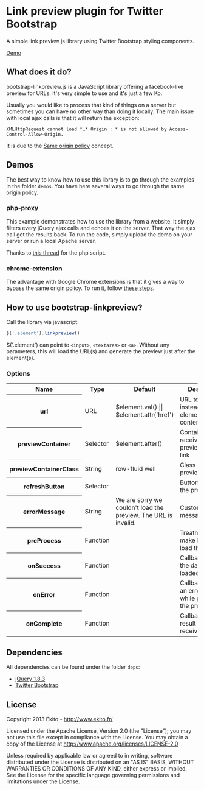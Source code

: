 # Link preview plugin for Twitter Bootstrap

A simple link preview js library using Twitter Bootstrap styling components.

[Demo](http://romainpiel.com/linkpreview/)

## What does it do?

bootstrap-linkpreview.js is a JavaScript library offering a facebook-like preview for URLs. It's very simple to use and it's just a few Ko.

Usually you would like to process that kind of things on a server but sometimes you can have no other way than doing it locally. The main issue with local ajax calls is that it will return the exception:

``
XMLHttpRequest cannot load *…* Origin : * is not allowed by Access-Control-Allow-Origin.
``

It is due to the [Same origin policy](http://en.wikipedia.org/wiki/Same_origin_policy) concept.

## Demos

The best way to know how to use this library is to go through the examples in the folder `demos`. You have here several ways to go through the same origin policy.

### php-proxy

This example demonstrates how to use the library from a website. It simply filters every jQuery ajax calls and echoes it on the server. That way the ajax call get the results back. To run the code, simply upload the demo on your server or run a local Apache server.

Thanks to [this thread](http://stackoverflow.com/a/12683591/334209) for the php script.

### chrome-extension

The advantage with Google Chrome extensions is that it gives a way to bypass the same origin policy. To run it, follow [these steps](http://developer.chrome.com/extensions/getstarted.html#unpacked).


## How to use bootstrap-linkpreview?

Call the library via javascript:

```javascript
$('.element').linkpreview()
```

$('.element') can point to `<input>`, `<textarea>` or `<a>`. Without any parameters, this will load the URL(s) and generate the preview just after the element(s).

### Options

<table>
  <tr>
    <th>Name</th>
    <th>Type</th>
    <th>Default</th>
    <th>Description</th>
  </tr>
  <tr>
    <th>url</th>
    <td>URL</td>
    <td>$element.val() || $element.attr('href')</td>
    <td>URL to use instead of the element's content</td>
  </tr>
  <tr>
    <th>previewContainer</th>
    <td>Selector</td>
    <td>$element.after()</td>
    <td>Container block receiving the preview of the link</td>
  </tr>
  <tr>
    <th>previewContainerClass</th>
    <td>String</td>
    <td>row-fluid well</td>
    <td>Class of the previewContainer</td>
  </tr>
  <tr>
    <th>refreshButton</th>
    <td>Selector</td>
    <td></td>
    <td>Button refreshing the preview</td>
  </tr>
  <tr>
    <th>errorMessage</th>
    <td>String</td>
    <td>We are sorry we couldn't load the preview. The URL is invalid.</td>
    <td>Custom error message</td>
  </tr>
  <tr>
    <th>preProcess</th>
    <td>Function</td>
    <td></td>
    <td>Treatment to make before we load the link</td>
  </tr>
  <tr>
    <th>onSuccess</th>
    <td>Function</td>
    <td></td>
    <td>Callback when the data is loaded</td>
  </tr>
  <tr>
    <th>onError</th>
    <td>Function</td>
    <td></td>
    <td>Callback when an error occurred while processing the preview</td>
  </tr>
  <tr>
    <th>onComplete</th>
    <td>Function</td>
    <td></td>
    <td>Callback when a result has been received</td>
  </tr>
</table>

## Dependencies

All dependencies can be found under the folder `deps`:

- [jQuery 1.8.3](http://jquery.com/)
- [Twitter Bootstrap](http://twitter.github.com/bootstrap/)

## License

Copyright 2013 Ekito - http://www.ekito.fr/
 
Licensed under the Apache License, Version 2.0 (the "License"); you may not use this file except in compliance with the License. You may obtain a copy of the License at http://www.apache.org/licenses/LICENSE-2.0
 
Unless required by applicable law or agreed to in writing, software distributed under the License is distributed on an "AS IS" BASIS, WITHOUT WARRANTIES OR CONDITIONS OF ANY KIND, either express or implied. See the License for the specific language governing permissions and limitations under the License.